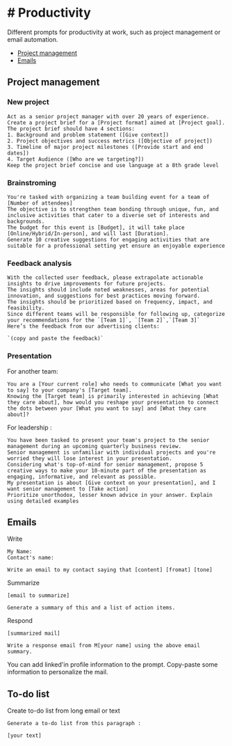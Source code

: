 # \# Productivity

Different prompts for productivity at work, such as project management or email automation.

- [Project management](#project-management)
- [Emails](#emails)

## Project management

### New project
```
Act as a senior project manager with over 20 years of experience.
Create a project brief for a [Project format] aimed at [Project goal]. 
The project brief should have 4 sections:
1. Background and problem statement ([Give context])
2. Project objectives and success metrics ([Objective of project])
3. Timeline of major project milestones ([Provide start and end dates])
4. Target Audience ([Who are we targeting?])
Keep the project brief concise and use language at a 8th grade level
```

### Brainstroming
```
You're tasked with organizing a team building event for a team of [Number of attendees]
The objective is to strengthen team bonding through unique, fun, and inclusive activities that cater to a diverse set of interests and backgrounds.
The budget for this event is [Budget], it will take place [Online/Hybrid/In-person], and will last [Duration].
Generate 10 creative suggestions for engaging activities that are suitable for a professional setting yet ensure an enjoyable experience
```

### Feedback analysis

```
With the collected user feedback, please extrapolate actionable insights to drive improvements for future projects.
The insights should include noted weaknesses, areas for potential innovation, and suggestions for best practices moving forward.
The insights should be prioritized based on frequency, impact, and feasibility.
Since different teams will be responsible for following up, categorize your recommendations for the `[Team 1]`, `[Team 2]`,`[Team 3]`
Here’s the feedback from our advertising clients:

`(copy and paste the feedback)`
```

### Presentation
For another team:
```
You are a [Your current role] who needs to communicate [What you want to say] to your company's [Target team].
Knowing the [Target team] is primarily interested in achieving [What they care about], how would you reshape your presentation to connect the dots between your [What you want to say] and [What they care about]?
```
For leadership : 
```
You have been tasked to present your team's project to the senior management during an upcoming quarterly business review.
Senior management is unfamiliar with individual projects and you're worried they will lose interest in your presentation.
Considering what's top-of-mind for senior management, propose 5 creative ways to make your 10-minute part of the presentation as engaging, informative, and relevant as possible.
My presentation is about [Give context on your presentation], and I want senior management to [Take action]
Prioritize unorthodox, lesser known advice in your answer. Explain using detailed examples
```
## Emails
Write
```
My Name: 
Contact's name:

Write an email to my contact saying that [content] [fromat] [tone]
```

Summarize 
```
[email to summarize]

Generate a summary of this and a list of action items.
```

Respond
```
[summarized mail]

Write a response email from M[your name] using the above email summary.
```

You can add linked'in profile information to the prompt. 
Copy-paste some information to personalize the mail.

## To-do list
Create to-do list from long email or text
```
Generate a to-do list from this paragraph : 

[your text]
```

